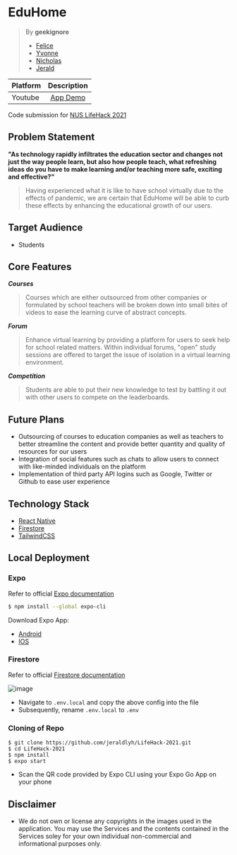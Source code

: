 # EduHome

> By **geekignore**
> - [Felice](https://github.com/felicepng/)
> - [Yvonne](https://github.com/yvonnelhs/)
> - [Nicholas](http://github.com/oversparkling/)
> - [Jerald](http://github.com/jeraldlyh/)

| Platform             | Description                               |
:--------------------- | :---------------------------------------: |
| Youtube              | [App Demo]()  |

Code submission for [NUS LifeHack 2021](https://lifehack.nuscomputing.com/)

## Problem Statement
**"As technology rapidly infiltrates the education sector and changes not just the way people learn, but also how people teach, what refreshing ideas do you have to make learning and/or teaching more safe, exciting and effective?"**
> Having experienced what it is like to have school virtually due to the effects of pandemic, we are certain that EduHome will be able to curb these effects by enhancing the educational growth of our users.

## Target Audience
- Students

## Core Features
***Courses***
> Courses which are either outsourced from other companies or formulated by school teachers will be broken down into small bites of videos to ease the learning curve of abstract concepts.

***Forum***
> Enhance virtual learning by providing a platform for users to seek help for school related matters. Within individual forums, "open" study sessions are offered to target the issue of isolation in a virtual learning environment.

***Competition***
> Students are able to put their new knowledge to test by battling it out with other users to compete on the leaderboards.

## Future Plans
- Outsourcing of courses to education companies as well as teachers to better streamline the content and provide better quantity and quality of resources for our users
- Integration of social features such as chats to allow users to connect with like-minded individuals on the platform
- Implementation of third party API logins such as Google, Twitter or Github to ease user experience

## **Technology Stack**
- [React Native](https://reactnative.dev/)
- [Firestore](https://firebase.google.com/docs/firestore)
- [TailwindCSS](https://tailwindcss.com/)

## Local Deployment
### Expo
Refer to official [Expo documentation](https://docs.expo.io/get-started/installation/)
```bash
$ npm install --global expo-cli
```
Download Expo App:
- [Android](https://play.google.com/store/apps/details?id=host.exp.exponent)
- [IOS](https://itunes.com/apps/exponent)

### Firestore
Refer to official [Firestore documentation](https://firebase.google.com/docs/firestore/quickstart)

![image](https://user-images.githubusercontent.com/37609749/122356081-0b2c8880-cf85-11eb-97bd-5dac71a1b36f.png)
- Navigate to `.env.local` and copy the above config into the file
- Subsequently, rename `.env.local` to `.env`

### Cloning of Repo
```base
$ git clone https://github.com/jeraldlyh/LifeHack-2021.git
$ cd LifeHack-2021
$ npm install
$ expo start
```
- Scan the QR code provided by Expo CLI using your Expo Go App on your phone

## Disclaimer
- We do not own or license any copyrights in the images used in the application. You may use the Services and the contents contained in the Services soley for your own individual non-commercial and informational purposes only.
